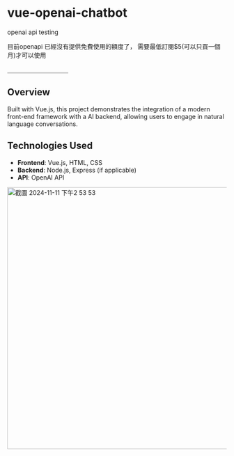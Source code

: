 # vue-openai-chatbot
openai api testing

目前openapi 已經沒有提供免費使用的額度了， 需要最低訂閱$5(可以只買一個月)才可以使用

＿＿＿＿＿＿＿＿＿＿

## Overview
Built with Vue.js, this project demonstrates the integration of a modern front-end framework with a AI backend, allowing users to engage in natural language conversations.


## Technologies Used
- **Frontend**: Vue.js, HTML, CSS
- **Backend**: Node.js, Express (if applicable)
- **API**: OpenAI API

<img width="602" alt="截圖 2024-11-11 下午2 53 53" src="https://github.com/user-attachments/assets/da207b09-847e-47b0-9edc-ce15ffd9f820">
